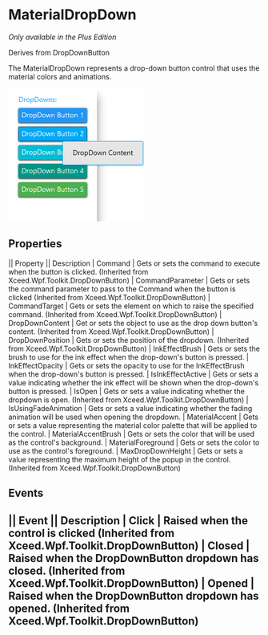 # MaterialDropDown
_Only available in the Plus Edition_

Derives from DropDownButton

The MaterialDropDown represents a drop-down button control that uses the material colors and animations.

![](MaterialDropDown_material_dropdown.png)

## Properties
|| Property || Description
| Command | Gets or sets the command to execute when the button is clicked. (Inherited from Xceed.Wpf.Toolkit.DropDownButton)
| CommandParameter | Gets or sets the command parameter to pass to the Command when the button is clicked (Inherited from Xceed.Wpf.Toolkit.DropDownButton)
| CommandTarget | Gets or sets the element on which to raise the specified command. (Inherited from Xceed.Wpf.Toolkit.DropDownButton)
| DropDownContent | Get or sets the object to use as the drop down button's content. (Inherited from Xceed.Wpf.Toolkit.DropDownButton)
| DropDownPosition | Gets or sets the position of the dropdown. (Inherited from Xceed.Wpf.Toolkit.DropDownButton)
| InkEffectBrush | Gets or sets the brush to use for the ink effect when the drop-down's button is pressed.
| InkEffectOpacity | Gets or sets the opacity to use for the InkEffectBrush when the drop-down's button is pressed.
| IsInkEffectActive | Gets or sets a value indicating whether the ink effect will be shown when the drop-down's button is pressed.
| IsOpen | Gets or sets a value indicating whether the dropdown is open. (Inherited from Xceed.Wpf.Toolkit.DropDownButton)
| IsUsingFadeAnimation | Gets or sets a value indicating whether the fading animation will be used when opening the dropdown.
| MaterialAccent | Gets or sets a value representing the material color palette that will be applied to the control.
| MaterialAccentBrush | Gets or sets the color that will be used as the control's background.
| MaterialForeground | Gets or sets the color to use as the control's foreground.
| MaxDropDownHeight | Gets or sets a value representing the maximum height of the popup in the control. (Inherited from Xceed.Wpf.Toolkit.DropDownButton)

## Events
|| Event || Description
| Click | Raised when the control is clicked (Inherited from Xceed.Wpf.Toolkit.DropDownButton)
| Closed | Raised when the DropDownButton dropdown has closed. (Inherited from Xceed.Wpf.Toolkit.DropDownButton)
| Opened | Raised when the DropDownButton dropdown has opened. (Inherited from Xceed.Wpf.Toolkit.DropDownButton)
---
